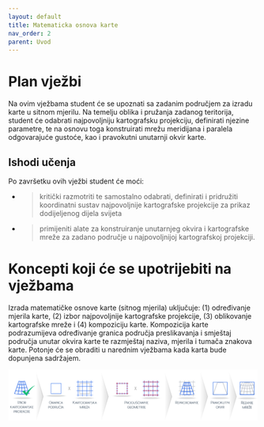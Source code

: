```yaml
---
layout: default
title: Matematicka osnova karte
nav_order: 2
parent: Uvod
---
```

# Plan vježbi 

Na ovim vježbama student će se upoznati sa zadanim područjem za izradu karte u sitnom mjerilu.
Na temelju oblika i pružanja zadanog teritorija, student će odabrati najpovoljniju kartografsku projekciju, definirati njezine parametre, te na osnovu toga konstruirati mrežu meridijana i paralela odgovarajuće gustoće, kao i pravokutni unutarnji okvir karte. 

## Ishodi učenja
Po završetku  ovih vježbi student će moći:
- > kritički razmotriti te samostalno odabrati, definirati i pridružiti koordinatni sustav najpovoljnije kartografske projekcije za prikaz dodijeljenog dijela svijeta
- >	primijeniti alate za konstruiranje unutarnjeg okvira i kartografske mreže za zadano područje u najpovoljnijoj kartografskoj projekciji.

# Koncepti koji će se upotrijebiti na vježbama
Izrada matematičke osnove karte (sitnog mjerila) uključuje: (1) određivanje mjerila karte, (2) izbor najpovoljnije kartografske projekcije, (3) oblikovanje kartografske mreže i (4) kompoziciju karte. Kompozicija karte podrazumijeva određivanje granica područja preslikavanja i smještaj područja unutar okvira karte te razmještaj naziva, mjerila i tumača znakova karte. Potonje će se obraditi u narednim vježbama kada karta bude dopunjena sadržajem.

![matem_osnova](https://github.com/kkevic/Digitalna-kartografija/blob/main/Sadrzaj/Slike/Mat%20osnova%20grafike_path.svg)
